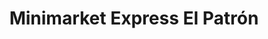 ---
title: "Minimarket Express El Patrón"
url: /ciudad-guayana-puerto-ordaz/minimarket-express-el-patron/
shop: comodidad
---